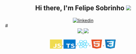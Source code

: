 <div align="center">
  <h2> Hi there, I'm Felipe Sobrinho  <img src="https://raw.githubusercontent.com/kaueMarques/kaueMarques/master/hi.gif" width="25px"> </h1>
  <a href="https://www.linkedin.com/in/felipesobrinho/" target="_blank">
  <img align="center" src="https://img.shields.io/badge/-felipesobrinho-05122A?style=flat&logo=linkedin" alt="linkedin"/>
  </a>
</div>
#
<div align="center">
  <a href="https://github.com/felipesobrinho">
  <img height="180em" src="https://github-readme-stats.vercel.app/api?username=felipesobrinho&show_icons=true&theme=dracula&include_all_commits=true&count_private=true"/>
  <img height="180em" src="https://github-readme-stats.vercel.app/api/top-langs/?username=felipesobrinho&layout=compact&langs_count=7&theme=dracula"/>
</div>
  
  <div style="display: inline_block" align ="center"><br>
  <img align="center" alt="Felipe-Js" height="30" width="40" src="https://raw.githubusercontent.com/devicons/devicon/master/icons/javascript/javascript-plain.svg">
  <img align="center" alt="Felipe-Ts" height="30" width="40" src="https://raw.githubusercontent.com/devicons/devicon/master/icons/typescript/typescript-plain.svg">
  <img align="center" alt="Felipe-React" height="30" width="40" src="https://raw.githubusercontent.com/devicons/devicon/master/icons/react/react-original.svg">
  <img align="center" alt="Felipe-HTML" height="30" width="40" src="https://raw.githubusercontent.com/devicons/devicon/master/icons/html5/html5-original.svg">
  <img align="center" alt="Felipe-CSS" height="30" width="40" src="https://raw.githubusercontent.com/devicons/devicon/master/icons/css3/css3-original.svg">
  </div>
  
  #
  
  
